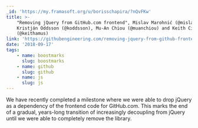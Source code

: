 ```yaml
---
_id: 'https://my.framasoft.org/u/borisschapira/?nQvFKw'
title: >-
    "Removing jQuery from GitHub.com frontend", Mislav Marohnić (@mislac),
    Kristján Oddsson (@koddsson), Mu-An Chiou (@muanchiou) and Keith Cirkel
    (@keithamus)
link: 'https://githubengineering.com/removing-jquery-from-github-frontend/'
date: '2018-09-17'
tags:
    - name: boostmarks
      slug: boostmarks
    - name: github
      slug: github
    - name: js
      slug: js
---
```


<div class="markdown"><p>We have recently completed a milestone where we were able to drop jQuery as a dependency of the frontend code for GitHub.com. This marks the end of a gradual, years-long transition of increasingly decoupling from jQuery until we were able to completely remove the library.
</p></div>

